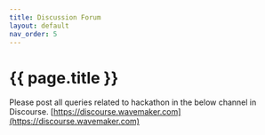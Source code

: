 ```yaml
---
title: Discussion Forum
layout: default
nav_order: 5
---
```


# {{ page.title }}

Please post all queries related to hackathon in the below channel in Discourse.
[https://discourse.wavemaker.com](https://discourse.wavemaker.com)